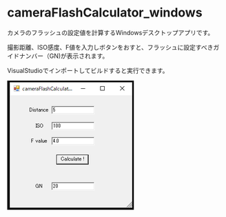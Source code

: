 ﻿# cameraFlashCalculator_windows
カメラのフラッシュの設定値を計算するWindowsデスクトップアプリです。

撮影距離、ISO感度、F値を入力しボタンをおすと、フラッシュに設定すべきガイドナンバー（GN)が表示されます。

VisualStudioでインポートしてビルドすると実行できます。

![screenshot1](/screenshot1.png)

